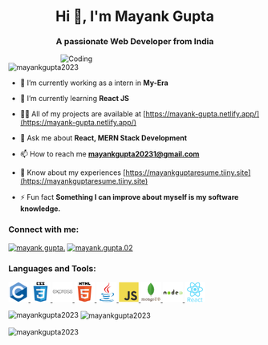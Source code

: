 
<h1 align="center">Hi 👋, I'm Mayank Gupta</h1>
<h3 align="center">A passionate Web Developer from India</h3>
<img align="right" alt="Coding" width="400" src="https://cdn.dribbble.com/users/1162077/screenshots/3848914/programmer.gif">

<p align="left"> <img src="https://komarev.com/ghpvc/?username=mayankgupta2023&label=Profile%20views&color=0e75b6&style=flat" alt="mayankgupta2023" /> </p>



- 🔭 I’m currently working as a intern in **My-Era**

- 🌱 I’m currently learning **React JS**

- 👨‍💻 All of my projects are available at [https://mayank-gupta.netlify.app/](https://mayank-gupta.netlify.app/)

- 💬 Ask me about **React, MERN Stack Development**

- 📫 How to reach me **mayankgupta20231@gmail.com**

- 📄 Know about my experiences [https://mayankguptaresume.tiiny.site](https://mayankguptaresume.tiiny.site)

- ⚡ Fun fact **Something I can improve about myself is my software knowledge.**

<h3 align="left">Connect with me:</h3>
<p align="left">
<a href="https://linkedin.com/in/mayank gupta." target="blank"><img align="center" src="https://raw.githubusercontent.com/rahuldkjain/github-profile-readme-generator/master/src/images/icons/Social/linked-in-alt.svg" alt="mayank gupta." height="30" width="40" /></a>
<a href="https://instagram.com/mayank.gupta.02" target="blank"><img align="center" src="https://raw.githubusercontent.com/rahuldkjain/github-profile-readme-generator/master/src/images/icons/Social/instagram.svg" alt="mayank.gupta.02" height="30" width="40" /></a>
</p>

<h3 align="left">Languages and Tools:</h3>
<p align="left"> <a href="https://www.cprogramming.com/" target="_blank" rel="noreferrer"> <img src="https://raw.githubusercontent.com/devicons/devicon/master/icons/c/c-original.svg" alt="c" width="40" height="40"/> </a> <a href="https://www.w3schools.com/css/" target="_blank" rel="noreferrer"> <img src="https://raw.githubusercontent.com/devicons/devicon/master/icons/css3/css3-original-wordmark.svg" alt="css3" width="40" height="40"/> </a> <a href="https://expressjs.com" target="_blank" rel="noreferrer"> <img src="https://raw.githubusercontent.com/devicons/devicon/master/icons/express/express-original-wordmark.svg" alt="express" width="40" height="40"/> </a> <a href="https://www.w3.org/html/" target="_blank" rel="noreferrer"> <img src="https://raw.githubusercontent.com/devicons/devicon/master/icons/html5/html5-original-wordmark.svg" alt="html5" width="40" height="40"/> </a> <a href="https://www.java.com" target="_blank" rel="noreferrer"> <img src="https://raw.githubusercontent.com/devicons/devicon/master/icons/java/java-original.svg" alt="java" width="40" height="40"/> </a> <a href="https://developer.mozilla.org/en-US/docs/Web/JavaScript" target="_blank" rel="noreferrer"> <img src="https://raw.githubusercontent.com/devicons/devicon/master/icons/javascript/javascript-original.svg" alt="javascript" width="40" height="40"/> </a> <a href="https://www.mongodb.com/" target="_blank" rel="noreferrer"> <img src="https://raw.githubusercontent.com/devicons/devicon/master/icons/mongodb/mongodb-original-wordmark.svg" alt="mongodb" width="40" height="40"/> </a> <a href="https://nodejs.org" target="_blank" rel="noreferrer"> <img src="https://raw.githubusercontent.com/devicons/devicon/master/icons/nodejs/nodejs-original-wordmark.svg" alt="nodejs" width="40" height="40"/> </a> <a href="https://reactjs.org/" target="_blank" rel="noreferrer"> <img src="https://raw.githubusercontent.com/devicons/devicon/master/icons/react/react-original-wordmark.svg" alt="react" width="40" height="40"/> </a> </p>

<p><img align="left" src="https://github-readme-stats.vercel.app/api/top-langs?username=mayankgupta2023&show_icons=true&locale=en&layout=compact" alt="mayankgupta2023" /></p>

<p>&nbsp;<img align="center" src="https://github-readme-stats.vercel.app/api?username=mayankgupta2023&show_icons=true&locale=en" alt="mayankgupta2023" /></p>

<p><img align="center" src="https://github-readme-streak-stats.herokuapp.com/?user=mayankgupta2023&" alt="mayankgupta2023" /></p>
